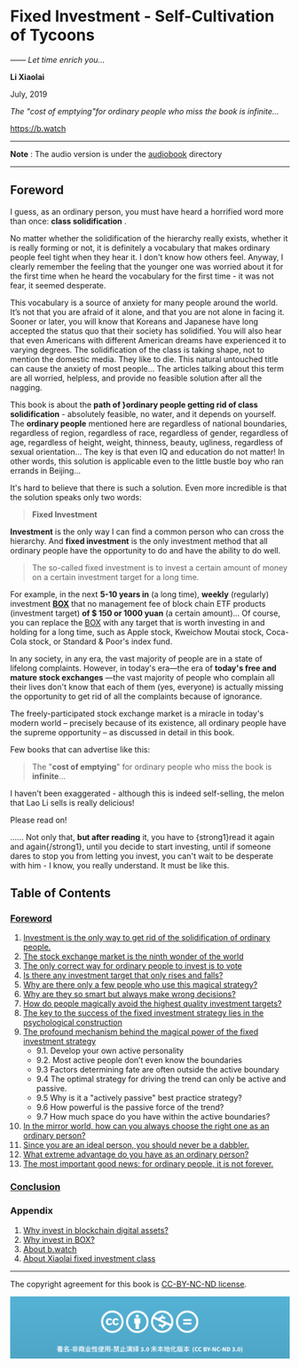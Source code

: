 # Fixed Investment - Self-Cultivation of Tycoons

*—— Let time enrich you...*

**Li Xiaolai**

July, 2019

*The "cost of emptying"for ordinary people who miss the book is infinite...*

https://b.watch

---

**Note** : The audio version is under the [audiobook](audiobook/) directory

---

## Foreword

I guess, as an ordinary person, you must have heard a horrified word more than once: **class solidification** .

No matter whether the solidification of the hierarchy really exists, whether it is really forming or not, it is definitely a vocabulary that makes ordinary people feel tight when they hear it. I don't know how others feel. Anyway, I clearly remember the feeling that the younger one was worried about it for the first time when he heard the vocabulary for the first time - it was not fear, it seemed desperate.

This vocabulary is a source of anxiety for many people around the world. It’s not that you are afraid of it alone, and that you are not alone in facing it. Sooner or later, you will know that Koreans and Japanese have long accepted the status quo that their society has solidified. You will also hear that even Americans with different American dreams have experienced it to varying degrees. The solidification of the class is taking shape, not to mention the domestic media. They like to die. This natural untouched title can cause the anxiety of most people... The articles talking about this term are all worried, helpless, and provide no feasible solution after all the nagging.

This book is about the **path of }ordinary people getting rid of class solidification** - absolutely feasible, no water, and it depends on yourself. The **ordinary people** mentioned here are regardless of national boundaries, regardless of region, regardless of race, regardless of gender, regardless of age, regardless of height, weight, thinness, beauty, ugliness, regardless of sexual orientation... The key is that even IQ and education do not matter! In other words, this solution is applicable even to the little bustle boy who ran errands in Beijing...

It's hard to believe that there is such a solution. Even more incredible is that the solution speaks only two words:

> **Fixed Investment**

**Investment** is the only way I can find a common person who can cross the hierarchy. And **fixed investment** is the only investment method that all ordinary people have the opportunity to do and have the ability to do well.

> The so-called fixed investment is to invest a certain amount of money on a certain investment target for a long time.

For example, in the next **5-10 years in** (a long time), **weekly** (regularly) investment **[BOX](https://b.watch)** that no management fee of block chain ETF products (investment target) **of $ 150 or 1000 yuan** (a certain amount)... Of course, you can replace the [BOX](https://b.watch) with any target that is worth investing in and holding for a long time, such as Apple stock, Kweichow Moutai stock, Coca-Cola stock, or Standard & Poor's index fund.

In any society, in any era, the vast majority of people are in a state of lifelong complaints. However, in today's era—the era of **today's free and mature stock exchanges** —the vast majority of people who complain all their lives don't know that each of them (yes, everyone) is actually missing the opportunity to get rid of all the complaints because of ignorance.

The freely-participated stock exchange market is a miracle in today's modern world – precisely because of its existence, all ordinary people have the supreme opportunity – as discussed in detail in this book.

Few books that can advertise like this:

> The "**cost of emptying**" for ordinary people who miss the book is **infinite**...

I haven't been exaggerated - although this is indeed self-selling, the melon that Lao Li sells is really delicious!

Please read on!

...... Not only that, **but after reading** it, you have to {strong1}read it again and again{/strong1}, until you decide to start investing, until if someone dares to stop you from letting you invest, you can't wait to be desperate with him - I know, you really understand. It must be like this.

## Table of Contents

### [Foreword](README.md)

1. [Investment is the only way to get rid of the solidification of ordinary people.](CHAPTER.01.md)
2. [The stock exchange market is the ninth wonder of the world](CHAPTER.02.md)
3. [The only correct way for ordinary people to invest is to vote](CHAPTER.03.md)
4. [Is there any investment target that only rises and falls?](CHAPTER.04.md)
5. [Why are there only a few people who use this magical strategy?](CHAPTER.05.md)
6. [Why are they so smart but always make wrong decisions?](CHAPTER.06.md)
7. [How do people magically avoid the highest quality investment targets?](CHAPTER.07.md)
8. [The key to the success of the fixed investment strategy lies in the psychological construction](CHAPTER.08.md)
9. [The profound mechanism behind the magical power of the fixed investment strategy](CHAPTER.09.1.md)
    - 9.1. Develop your own active personality
    - 9.2. Most active people don’t even know the boundaries
    - 9.3 Factors determining fate are often outside the active boundary
    - 9.4 The optimal strategy for driving the trend can only be active and passive.
    - 9.5 Why is it a "actively passive" best practice strategy?
    - 9.6 How powerful is the passive force of the trend?
    - 9.7 How much space do you have within the active boundaries?
10. [In the mirror world, how can you always choose the right one as an ordinary person?](CHAPTER.10.md)
11. [Since you are an ideal person, you should never be a dabbler.](CHAPTER.11.md)
12. [What extreme advantage do you have as an ordinary person?](CHAPTER.12.md)
13. [The most important good news: for ordinary people, it is not forever.](CHAPTER.13.md)

### [Conclusion](Finale.md)

### Appendix

1. [Why invest in blockchain digital assets?](Z-Appendix.01.md)
2. [Why invest in BOX?](Z-Appendix.02.md)
3. [About b.watch](Z-Appendix.03.md)
4. [About Xiaolai fixed investment class](Z-Appendix.04.md)

---

The copyright agreement for this book is [CC-BY-NC-ND license](https://creativecommons.org/licenses/by-nc-nd/3.0/deed.zh).

![CC-BY-NC-ND](../images/CC-BY-NC-ND.png?raw=true)

